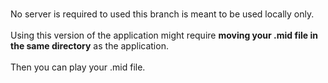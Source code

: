 <br>No server is required to used this branch is meant to be used locally only.</br>
<br>Using this version of the application might require <strong>moving your .mid file in the same directory</strong> as the application.</br>
<br>Then you can play your .mid file.</br>
